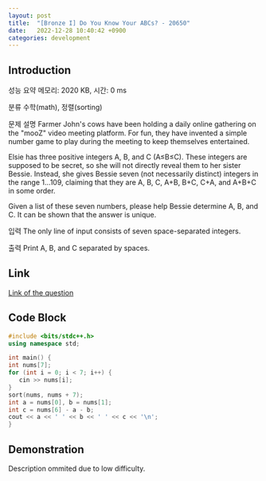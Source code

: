 ```yaml
---
layout: post
title:  "[Bronze I] Do You Know Your ABCs? - 20650"
date:   2022-12-28 10:40:42 +0900
categories: development
---
```


## Introduction

성능 요약
메모리: 2020 KB, 시간: 0 ms

분류
수학(math), 정렬(sorting)

문제 설명
Farmer John's cows have been holding a daily online gathering on the "mooZ" video meeting platform. For fun, they have invented a simple number game to play during the meeting to keep themselves entertained.

Elsie has three positive integers A, B, and C (A≤B≤C). These integers are supposed to be secret, so she will not directly reveal them to her sister Bessie. Instead, she gives Bessie seven (not necessarily distinct) integers in the range 1…109, claiming that they are A, B, C, A+B, B+C, C+A, and A+B+C in some order.

Given a list of these seven numbers, please help Bessie determine A, B, and C. It can be shown that the answer is unique.

입력
The only line of input consists of seven space-separated integers.

출력
Print A, B, and C separated by spaces.

## Link

[Link of the question](https://www.acmicpc.net/problem/20650)

## Code Block

```c++
#include <bits/stdc++.h>
using namespace std;

int main() {
int nums[7];
for (int i = 0; i < 7; i++) {
   cin >> nums[i];
}
sort(nums, nums + 7);
int a = nums[0], b = nums[1];
int c = nums[6] - a - b;
cout << a << ' ' << b << ' ' << c << '\n';
}
```

## Demonstration

Description ommited due to low difficulty.
